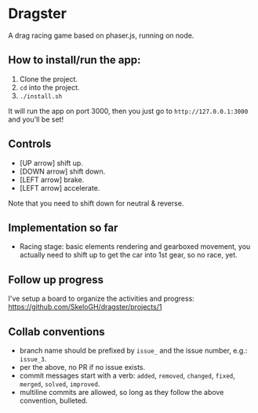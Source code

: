 # Dragster

A drag racing game based on phaser.js, running on node.

## How to install/run the app:

1. Clone the project.
2. `cd` into the project.
3. `./install.sh`

It will run the app on port 3000, then you just go to `http://127.0.0.1:3000` and you'll be set!

## Controls

- [UP arrow] shift up.
- [DOWN arrow] shift down.
- [LEFT arrow] brake.
- [LEFT arrow] accelerate.

Note that you need to shift down for neutral & reverse.

## Implementation so far

- Racing stage: basic elements rendering and gearboxed movement, you actually need to shift up to get the car into 1st gear, so no race, yet.

## Follow up progress

I've setup a board to organize the activities and progress: https://github.com/SkeloGH/dragster/projects/1

## Collab conventions

- branch name should be prefixed by `issue_` and the issue number, e.g.: `issue_3`.
- per the above, no PR if no issue exists.
- commit messages start with a verb: `added`, `removed`, `changed`, `fixed`, `merged`, `solved`, `improved`.
- multiline commits are allowed, so long as they follow the above convention, bulleted.

